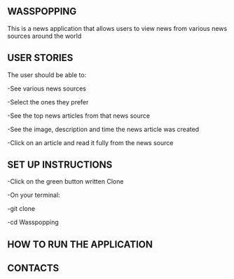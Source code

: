 ## WASSPOPPING

This is a news application that allows users to view news from various news sources around the world

## USER STORIES

The user should be able to:

-See various news sources

-Select the ones they prefer

-See the top news articles from that news source

-See the image, description and time the news article was created

-Click on an article and read it fully from the news source


## SET UP INSTRUCTIONS

-Click on the green button written Clone

-On your terminal:

-git clone ` `

-cd Wasspopping

## HOW  TO RUN THE APPLICATION


## CONTACTS
